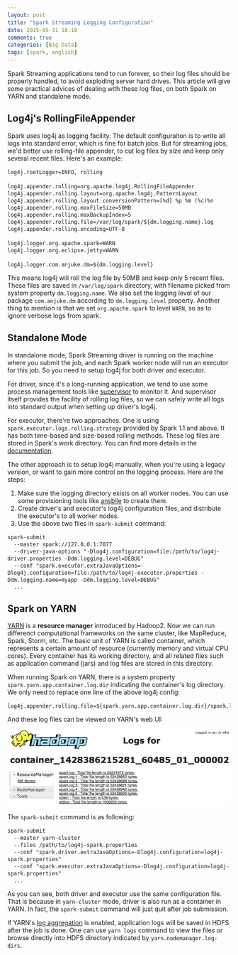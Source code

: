 ```yaml
---
layout: post
title: "Spark Streaming Logging Configuration"
date: 2015-05-31 18:18
comments: true
categories: [Big Data]
tags: [spark, english]
---
```


Spark Streaming applications tend to run forever, so their log files should be properly handled, to avoid exploding server hard drives. This article will give some practical advices of dealing with these log files, on both Spark on YARN and standalone mode.

## Log4j's RollingFileAppender

Spark uses log4j as logging facility. The default configuraiton is to write all logs into standard error, which is fine for batch jobs. But for streaming jobs, we'd better use rolling-file appender, to cut log files by size and keep only several recent files. Here's an example:

```properties
log4j.rootLogger=INFO, rolling

log4j.appender.rolling=org.apache.log4j.RollingFileAppender
log4j.appender.rolling.layout=org.apache.log4j.PatternLayout
log4j.appender.rolling.layout.conversionPattern=[%d] %p %m (%c)%n
log4j.appender.rolling.maxFileSize=50MB
log4j.appender.rolling.maxBackupIndex=5
log4j.appender.rolling.file=/var/log/spark/${dm.logging.name}.log
log4j.appender.rolling.encoding=UTF-8

log4j.logger.org.apache.spark=WARN
log4j.logger.org.eclipse.jetty=WARN

log4j.logger.com.anjuke.dm=${dm.logging.level}
```

This means log4j will roll the log file by 50MB and keep only 5 recent files. These files are saved in `/var/log/spark` directory, with filename picked from system property `dm.logging.name`. We also set the logging level of our package `com.anjuke.dm` according to `dm.logging.level` property. Another thing to mention is that we set `org.apache.spark` to level `WARN`, so as to ignore verbose logs from spark.

<!-- more -->

## Standalone Mode

In standalone mode, Spark Streaming driver is running on the machine where you submit the job, and each Spark worker node will run an executor for this job. So you need to setup log4j for both driver and executor. 

For driver, since it's a long-running application, we tend to use some process management tools like [supervisor](http://supervisord.org/) to monitor it. And supervisor itself provides the facility of rolling log files, so we can safely write all logs into standard output when setting up driver's log4j.

For executor, there're two approaches. One is using `spark.executor.logs.rolling.strategy` provided by Spark 1.1 and above. It has both time-based and size-based rolling methods. These log files are stored in Spark's work directory. You can find more details in the [documentation](https://spark.apache.org/docs/1.1.0/configuration.html). 

The other approach is to setup log4j manually, when you're using a legacy version, or want to gain more control on the logging process. Here are the steps:

1. Make sure the logging directory exists on all worker nodes. You can use some provisioning tools like [ansbile](https://github.com/ansible/ansible) to create them.
2. Create driver's and executor's log4j configuration files, and distribute the executor's to all worker nodes.
3. Use the above two files in `spark-submit` command:

```
spark-submit
  --master spark://127.0.0.1:7077
  --driver-java-options "-Dlog4j.configuration=file:/path/to/log4j-driver.properties -Ddm.logging.level=DEBUG"
  --conf "spark.executor.extraJavaOptions=-Dlog4j.configuration=file:/path/to/log4j-executor.properties -Ddm.logging.name=myapp -Ddm.logging.level=DEBUG"
  ...
```

## Spark on YARN

[YARN](http://hadoop.apache.org/docs/current/hadoop-yarn/hadoop-yarn-site/index.html) is a **resource manager** introduced by Hadoop2. Now we can run differenct computational frameworks on the same cluster, like MapReduce, Spark, Storm, etc. The basic unit of YARN is called container, which represents a certain amount of resource (currently memory and virtual CPU cores). Every container has its working directory, and all related files such as application command (jars) and log files are stored in this directory.

When running Spark on YARN, there is a system property `spark.yarn.app.container.log.dir` indicating the container's log directory. We only need to replace one line of the above log4j config:

```properties
log4j.appender.rolling.file=${spark.yarn.app.container.log.dir}/spark.log
```

And these log files can be viewed on YARN's web UI:

![](/images/spark/yarn-logs.png)

The `spark-submit` command is as following:

```
spark-submit
  --master yarn-cluster
  --files /path/to/log4j-spark.properties
  --conf "spark.driver.extraJavaOptions=-Dlog4j.configuration=log4j-spark.properties"
  --conf "spark.executor.extraJavaOptions=-Dlog4j.configuration=log4j-spark.properties"
  ...
```

As you can see, both driver and executor use the same configuration file. That is because in `yarn-cluster` mode, driver is also run as a container in YARN. In fact, the `spark-submit` command will just quit after job submission.

If YARN's [log aggregation](http://zh.hortonworks.com/blog/simplifying-user-logs-management-and-access-in-yarn/) is enabled, application logs will be saved in HDFS after the job is done. One can use `yarn logs` command to view the files or browse directly into HDFS directory indicated by `yarn.nodemanager.log-dirs`.
